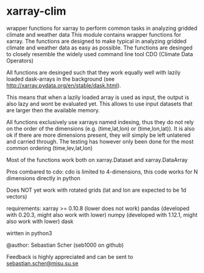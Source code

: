 # xarray-clim
wrapper functions for xarray to perform common tasks in analyzing gridded climate and weather data
This module contains wrapper functions for xarray. The functions are 
designed to make typical in analyzing gridded climate and weather data
as easy as possible. The functions are desinged to closely resemble
the widely used command line tool CDO (Climate Data Operators)

All functions are desinged such that they work equally well with lazily
loaded dask-arrays in the background (see http://xarray.pydata.org/en/stable/dask.html).

This means that when a lazily loaded array is used as input, the output is also
lazy and wont be evaluated yet. This allows to use input datasets that are larger
then the available memory.


All functions exclusively use xarrays named indexing, thus they do not
rely on the order of the dimensions (e.g. (time,lat,lon) or (time,lon,lat)).
It is also ok if there are more dimensions present, they will simply be left
unlatered and carried through.
The testing has however only been done for the most common ordering (time,lev,lat,lon)

Most of the functions work both on xarray.Dataset and xarray.DataArray

Pros combared to cdo:
        cdo is limited to 4-dimensions, this code works for N dimensions
        directly in python



Does NOT yet work with rotated grids (lat and lon are expected to be 1d vectors)

requirements:
    xarray >= 0.10.8 (lower does not work)
    pandas (developed with 0.20.3, might also work with lower)
    numpy  (developed with 1.12.1, might also work with lower)
    dask





wirtten in python3

@author: Sebastian Scher (seb1000 on github)

Feedback is highly appreciated and can be sent to sebastian.scher@misu.su.se
